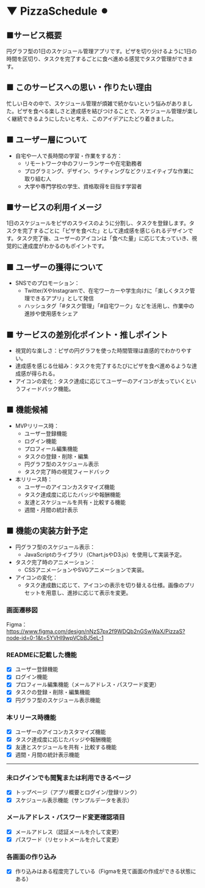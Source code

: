 # ▼ PizzaSchedule ⚫︎
## ■サービス概要
円グラフ型の1日のスケジュール管理アプリです。ピザを切り分けるように1日の時間を区切り、タスクを完了するごとに食べ進める感覚でタスク管理ができます。

## ■ このサービスへの思い・作りたい理由
忙しい日々の中で、スケジュール管理が煩雑で続かないという悩みがありました。ピザを食べる楽しさと達成感を結びつけることで、スケジュール管理が楽しく継続できるようにしたいと考え、このアイデアにたどり着きました。

## ■ ユーザー層について
- 自宅や一人で長時間の学習・作業をする方：
  - リモートワーク中のフリーランサーや在宅勤務者
  - プログラミング、デザイン、ライティングなどクリエイティブな作業に取り組む人
  - 大学や専門学校の学生、資格取得を目指す学習者

## ■サービスの利用イメージ
1日のスケジュールをピザのスライスのように分割し、タスクを登録します。タスクを完了するごとに「ピザを食べた」として達成感を感じられるデザインです。タスク完了後、ユーザーのアイコンは「食べた量」に応じて太っていき、視覚的に達成度がわかるのもポイントです。

## ■ ユーザーの獲得について
- SNSでのプロモーション：
  - Twitter/XやInstagramで、在宅ワーカーや学生向けに「楽しくタスク管理できるアプリ」として発信
  - ハッシュタグ「#タスク管理」「#自宅ワーク」などを活用し、作業中の進捗や使用感をシェア

## ■ サービスの差別化ポイント・推しポイント
- 視覚的な楽しさ：ピザの円グラフを使った時間管理は直感的でわかりやすい。
- 達成感を感じる仕組み：タスクを完了するたびにピザを食べ進めるような達成感が得られる。
- アイコンの変化：タスク達成に応じてユーザーのアイコンが太っていくというフィードバック機能。

## ■ 機能候補
- MVPリリース時：
  - ユーザー登録機能
  - ログイン機能
  - プロフィール編集機能
  - タスクの登録・削除・編集
  - 円グラフ型のスケジュール表示
  - タスク完了時の視覚フィードバック
- 本リリース時：
  - ユーザーのアイコンカスタマイズ機能
  - タスク達成度に応じたバッジや報酬機能
  - 友達とスケジュールを共有・比較する機能
  - 週間・月間の統計表示

## ■ 機能の実装方針予定
- 円グラフ型のスケジュール表示：
  - JavaScriptのライブラリ（Chart.jsやD3.js）を使用して実装予定。
- タスク完了時のアニメーション：
  - CSSアニメーションやSVGアニメーションで実装。
- アイコンの変化：
  - タスク達成数に応じて、アイコンの表示を切り替える仕様。画像のプリセットを用意し、進捗に応じて表示を変更。

### 画面遷移図
Figma：https://www.figma.com/design/nNzS7px2f9WDQb2nGSwWaX/PizzaS?node-id=0-1&t=5YVHl9wpVCbBJ5eL-1

### READMEに記載した機能
- [x] ユーザー登録機能
- [x] ログイン機能
- [x] プロフィール編集機能（メールアドレス・パスワード変更）
- [x] タスクの登録・削除・編集機能
- [x] 円グラフ型のスケジュール表示機能

### 本リリース時機能
- [x] ユーザーのアイコンカスタマイズ機能
- [x] タスク達成度に応じたバッジや報酬機能
- [x] 友達とスケジュールを共有・比較する機能
- [x] 週間・月間の統計表示機能

---

### 未ログインでも閲覧または利用できるページ
- [x] トップページ（アプリ概要とログイン/登録リンク）
- [x] スケジュール表示機能（サンプルデータを表示）

### メールアドレス・パスワード変更確認項目
- [x] メールアドレス（認証メールを介して変更）
- [x] パスワード（リセットメールを介して変更）

### 各画面の作り込み
- [x] 作り込みはある程度完了している（Figmaを見て画面の作成ができる状態にある）
